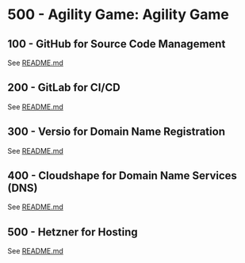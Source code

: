 # 500 - Agility Game: Agility Game

## 100 - GitHub for Source Code Management

See [README.md](./100/README.md)

## 200 - GitLab for CI/CD

See [README.md](./200/README.md)

## 300 - Versio for Domain Name Registration

See [README.md](./300/README.md)

## 400 - Cloudshape for Domain Name Services (DNS)

See [README.md](./400/README.md)

## 500 - Hetzner for Hosting

See [README.md](./500/README.md)
